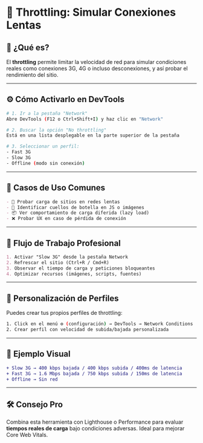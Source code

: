 
# 🐢 Throttling: Simular Conexiones Lentas

## 📡 ¿Qué es?
El **throttling** permite limitar la velocidad de red para simular condiciones reales como conexiones 3G, 4G o incluso desconexiones, y así probar el rendimiento del sitio.

---

## ⚙️ Cómo Activarlo en DevTools
```bash
# 1. Ir a la pestaña "Network"
Abre DevTools (F12 o Ctrl+Shift+I) y haz clic en "Network"

# 2. Buscar la opción "No throttling"
Está en una lista desplegable en la parte superior de la pestaña

# 3. Seleccionar un perfil:
- Fast 3G
- Slow 3G
- Offline (modo sin conexión)
```

---

## 🎯 Casos de Uso Comunes
```markdown
- 🧪 Probar carga de sitios en redes lentas
- 🐞 Identificar cuellos de botella en JS o imágenes
- 📦 Ver comportamiento de carga diferida (lazy load)
- ❌ Probar UX en caso de pérdida de conexión
```

---

## 🧠 Flujo de Trabajo Profesional
```markdown
1. Activar "Slow 3G" desde la pestaña Network
2. Refrescar el sitio (Ctrl+R / Cmd+R)
3. Observar el tiempo de carga y peticiones bloqueantes
4. Optimizar recursos (imágenes, scripts, fuentes)
```

---

## 🧰 Personalización de Perfiles
Puedes crear tus propios perfiles de throttling:
```bash
1. Click en el menú ⚙️ (configuración) → DevTools → Network Conditions
2. Crear perfil con velocidad de subida/bajada personalizada
```

---

## 🧪 Ejemplo Visual
```diff
+ Slow 3G → 400 kbps bajada / 400 kbps subida / 400ms de latencia
+ Fast 3G → 1.6 Mbps bajada / 750 kbps subida / 150ms de latencia
+ Offline → Sin red
```

---

## 🛠️ Consejo Pro
Combina esta herramienta con Lighthouse o Performance para evaluar **tiempos reales de carga** bajo condiciones adversas. Ideal para mejorar Core Web Vitals.

